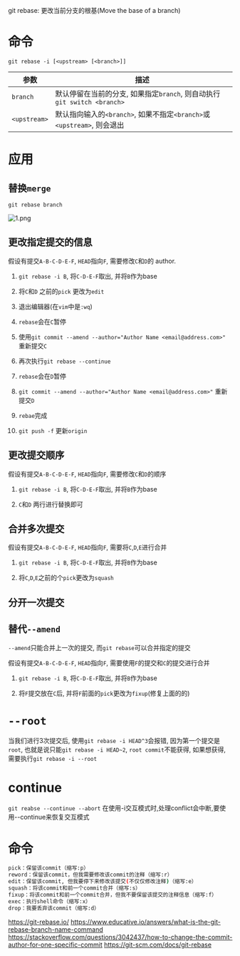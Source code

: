 
git rebase: 更改当前分支的根基(Move the base of a branch)



# 命令
`git rebase -i [<upstream> [<branch>]]`

参数|描述
--|--
`branch`|默认停留在当前的分支, 如果指定`branch`, 则自动执行`git switch <branch>`
`<upstream>`|默认指向输入的`<branch>`, 如果不指定`<branch>`或`<upstream>`, 则会退出




# 应用
## 替换`merge`

`git rebase branch`

![1.png](1.png)


## 更改指定提交的信息

假设有提交`A-B-C-D-E-F`, `HEAD`指向`F`, 需要修改`C`和`D`的 author.

1. `git rebase -i B`, 将`C-D-E-F`取出, 并将`B`作为base

2. 将`C`和`D` 之前的`pick` 更改为`edit`

3. 退出编辑器(在`vim`中是`:wq`)

4. `rebase`会在`C`暂停

5. 使用`git commit --amend --author="Author Name <email@address.com>"` 重新提交`C`

6. 再次执行`git rebase --continue`

7. `rebase`会在`D`暂停

8. `git commit --amend --author="Author Name <email@address.com>"` 重新提交`D`

9. `rebae`完成

10. `git push -f` 更新`origin`


## 更改提交顺序

假设有提交`A-B-C-D-E-F`, `HEAD`指向`F`, 需要修改`C`和`D`的顺序

1. `git rebase -i B`, 将`C-D-E-F`取出, 并将`B`作为base

2. `C`和`D` 两行进行替换即可


## 合并多次提交
假设有提交`A-B-C-D-E-F`, `HEAD`指向`F`, 需要将`C`,`D`,`E`进行合并

1. `git rebase -i B`, 将`C-D-E-F`取出, 并将`B`作为base

2. 将`C`,`D`,`E`之前的个`pick`更改为`squash`


## 分开一次提交



## 替代`--amend`

`--amend`只能合并上一次的提交, 而`git rebase`可以合并指定的提交

假设有提交`A-B-C-D-E-F`, `HEAD`指向`F`, 需要使用`F`的提交和`C`的提交进行合并


1. `git rebase -i B`, 将`C-D-E-F`取出, 并将`B`作为base

2. 将`F`提交放在`C`后, 并将`F`前面的`pick`更改为`fixup`(修复上面的的)





# `--root`

当我们进行3次提交后, 使用`git rebase -i HEAD^3`会报错, 因为第一个提交是`root`, 也就是说只能`git rebase -i HEAD~2`, `root commit`不能获得, 如果想获得, 需要执行`git rebase -i --root`



# continue

`git reabse --continue --abort`
在使用-i交互模式时,处理conflict会中断,要使用--continue来恢复交互模式



# 命令

```sh
pick：保留该commit（缩写:p）
reword：保留该commit，但我需要修改该commit的注释（缩写:r）
edit：保留该commit, 但我要停下来修改该提交(不仅仅修改注释)（缩写:e）
squash：将该commit和前一个commit合并（缩写:s）
fixup：将该commit和前一个commit合并，但我不要保留该提交的注释信息（缩写:f）
exec：执行shell命令（缩写:x）
drop：我要丢弃该commit（缩写:d）
```



https://git-rebase.io/
https://www.educative.io/answers/what-is-the-git-rebase-branch-name-command
https://stackoverflow.com/questions/3042437/how-to-change-the-commit-author-for-one-specific-commit
https://git-scm.com/docs/git-rebase